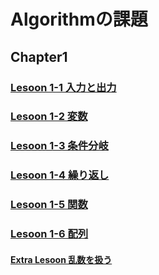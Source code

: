 # Algorithmの課題<br>
## Chapter1<br>
### [Lesoon 1-1 入力と出力](Chapter1/Lesson1-1)<br>
### [Lesoon 1-2 変数](Chapter1/Lesson1-2)<br>
### [Lesoon 1-3 条件分岐](Chapter1/Lesson1-3)<br>
### [Lesoon 1-4 繰り返し](Chapter1/Lesson1-4)<br>
### [Lesoon 1-5 関数](Chapter1/Lesson1-5)<br>
### [Lesoon 1-6 配列](Chapter1/Lesson1-6)<br>
#### [Extra Lesoon 乱数を扱う](Chapter1/ExtraLesoon1-1)
